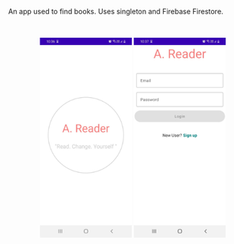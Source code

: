 An app used to find books. Uses singleton and Firebase Firestore.

<br>

<p align="center">
  <img src="./app/src/main/res/drawable/readbooks.jpg" width="37%" alt="AReader">
  <img src="./app/src/main/res/drawable/readbooks2.jpg" width="37%" alt="AReader">
</p>
